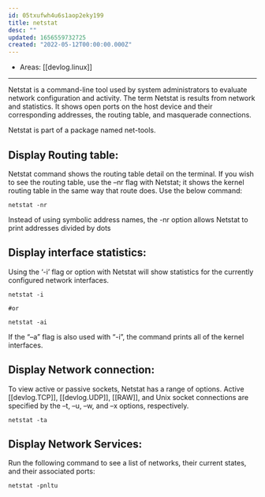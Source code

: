 ```yaml
---
id: 05txufwh4u6s1aop2eky199
title: netstat
desc: ""
updated: 1656559732725
created: "2022-05-12T00:00:00.000Z"
---
```


- Areas: [[devlog.linux]]

---

Netstat is a command-line tool used by system administrators to evaluate network configuration and activity. The term Netstat is results from network and statistics. It shows open ports on the host device and their corresponding addresses, the routing table, and masquerade connections.

Netstat is part of a package named net-tools.

## Display Routing table:

Netstat command shows the routing table detail on the terminal. If you wish to see the routing table, use the –nr flag with Netstat; it shows the kernel routing table in the same way that route does. Use the below command:

```
netstat -nr
```

Instead of using symbolic address names, the -nr option allows Netstat to print addresses divided by dots

## Display interface statistics:

Using the ‘-i’ flag or option with Netstat will show statistics for the currently configured network interfaces.

```
netstat -i

#or

netstat -ai
```

If the “–a” flag is also used with “-i”, the command prints all of the kernel interfaces.

## Display Network connection:

To view active or passive sockets, Netstat has a range of options. Active [[devlog.TCP]], [[devlog.UDP]], [[RAW]], and Unix socket connections are specified by the –t, –u, –w, and –x options, respectively.

```
netstat -ta
```

## Display Network Services:

Run the following command to see a list of networks, their current states, and their associated ports:

```
netstat -pnltu
```
